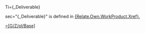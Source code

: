 Ti={_Deliverable}

sec="{_Deliverable}" is defined in <a href="#Relate.Own.WorkProduct.Sec" class="xref">{Relate.Own.WorkProduct.Xref}.

=[G/Z/ol/Base]
